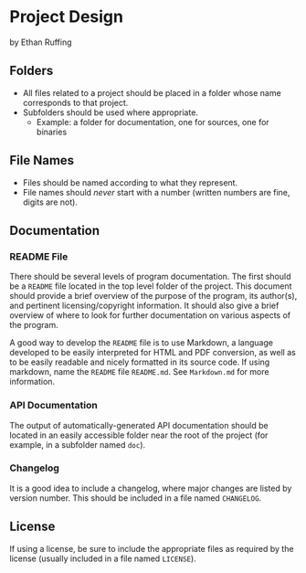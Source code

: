 Project Design
==============
by Ethan Ruffing

Folders
-------
* All files related to a project should be placed in a folder whose name
  corresponds to that project.
* Subfolders should be used where appropriate.
	- Example: a folder for documentation, one for sources, one for binaries

File Names
----------
* Files should be named according to what they represent.
* File names should *never* start with a number (written numbers are fine,
  digits are not).

Documentation
-------------
### README File ###
There should be several levels of program documentation. The first should be a
`README` file located in the top level folder of the project. This document
should provide a brief overview of the purpose of the program, its author(s),
and pertinent licensing/copyright information. It should also give a brief
overview of where to look for further documentation on various aspects of the
program.

A good way to develop the `README` file is to use Markdown, a language developed
to be easily interpreted for HTML and PDF conversion, as well as to be easily
readable and nicely formatted in its source code. If using markdown, name the
`README` file `README.md`. See `Markdown.md` for more information.

### API Documentation ###
The output of automatically-generated API documentation should be located
in an easily accessible folder near the root of the project (for example, in
a subfolder named `doc`).

### Changelog ###
It is a good idea to include a changelog, where major changes are listed by
version number. This should be included in a file named `CHANGELOG`.

License
-------
If using a license, be sure to include the appropriate files as required by the
license (usually included in a file named `LICENSE`).
